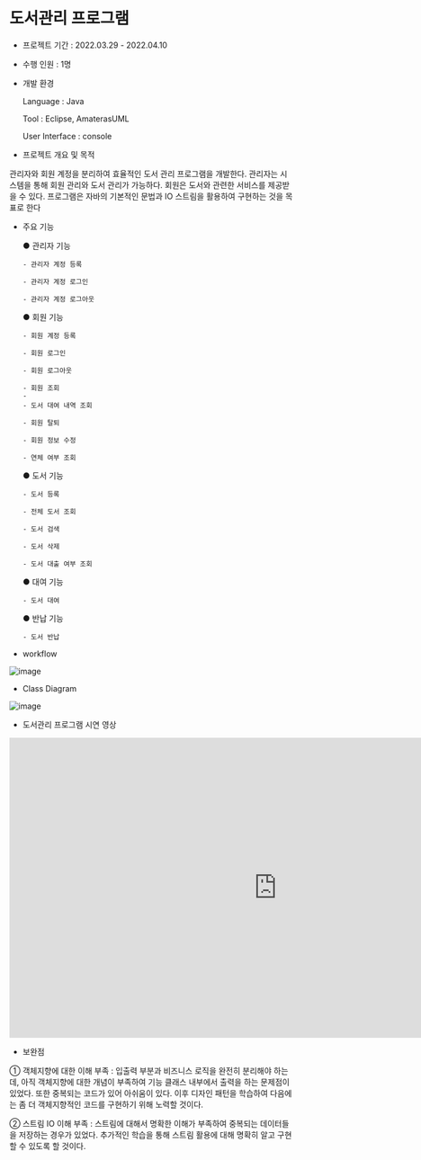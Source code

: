 # 도서관리 프로그램


* 프로젝트 기간 : 2022.03.29 - 2022.04.10


* 수행 인원 : 1명


* 개발 환경

  Language : Java

  Tool : Eclipse, AmaterasUML

  User Interface : console



* 프로젝트 개요 및 목적

 관리자와 회원 계정을 분리하여 효율적인 도서 관리 프로그램을 개발한다. 관리자는 시스템을 통해 회원 관리와 도서 관리가 가능하다. 회원은 도서와 관련한 서비스를 제공받을 수 있다. 프로그램은 자바의 기본적인 문법과 IO 스트림을 활용하여 구현하는 것을 목표로 한다
 
 


* 주요 기능

   ● 관리자 기능
   
      - 관리자 계정 등록
      
      - 관리자 계정 로그인
      
      - 관리자 계정 로그아웃


   ● 회원 기능
   
      - 회원 계정 등록
      
      - 회원 로그인
      
      - 회원 로그아웃
      
      - 회원 조회
      - 
      - 도서 대여 내역 조회
      
      - 회원 탈퇴 
      
      - 회원 정보 수정
      
      - 연체 여부 조회

   ● 도서 기능
   
      - 도서 등록
       
      - 전체 도서 조회
      
      - 도서 검색
      
      - 도서 삭제
      
      - 도서 대출 여부 조회

   ● 대여 기능
   
      - 도서 대여

   ● 반납 기능
   
      - 도서 반납




* workflow

![image](https://user-images.githubusercontent.com/100884647/162617859-690fefe8-02df-4157-a471-1e45aadcff5d.png)




* Class Diagram

![image](https://user-images.githubusercontent.com/100884647/162617879-accfee80-6759-4d2a-ba03-eed2967b005e.png)




* 도서관리 프로그램 시연 영상


<iframe width="949" height="534" src="https://www.youtube.com/embed/59Jj67B8FKY" title="YouTube video player" frameborder="0" allow="accelerometer; autoplay; clipboard-write; encrypted-media; gyroscope; picture-in-picture" allowfullscreen></iframe>





* 보완점

① 객체지향에 대한 이해 부족
: 입출력 부분과 비즈니스 로직을 완전히 분리해야 하는데, 아직 객체지향에 대한 개념이 부족하여 기능 클래스 내부에서 출력을 하는 문제점이 있었다. 또한 중복되는 코드가 있어 아쉬움이 있다. 이후 디자인 패턴을 학습하여 다음에는 좀 더 객체지향적인 코드를 구현하기 위해 노력할 것이다.

② 스트림 IO 이해 부족
: 스트림에 대해서 명확한 이해가 부족하여 중복되는 데이터들을 저장하는 경우가 있었다. 추가적인 학습을 통해 스트림 활용에 대해 명확히 알고 구현할 수 있도록 할 것이다.

